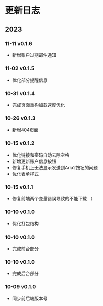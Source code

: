 # 更新日志

## 2023

### 11-11 v0.1.6

- 新增账户过期邮件通知

### 11-02 v0.1.5

- 优化部分提醒信息

### 10-31 v0.1.4

- 完成页面重构加载速度优化

### 10-26 v0.1.3

- 新增404页面

### 10-15 v0.1.2

- 优化链接和密码自动去除空格
- 新增更新账户信息按钮
- 修复手机上无法显示发送到Aria2按钮的问题
- 优化表单样式

### 10-15 v0.1.1

- 修复前端两个变量错误导致的不能下载 （

### 10-10 v0.1.0

- 优化打包结构

### 10-10 v0.1.0

- 完成前台部分

### 10-10 v0.1.0

- 完成后台部分

### 10-09 v0.1.0

- 同步前后端版本号
